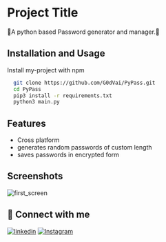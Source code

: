
# Project Title

🐍A python based Password generator and manager.🐍


## Installation and Usage

Install my-project with npm

```bash
  git clone https://github.com/G0dVai/PyPass.git
  cd PyPass
  pip3 install -r requirements.txt
  python3 main.py
```
    
## Features

- Cross platform
- generates random passwords of custom length
- saves passwords in encrypted form
## Screenshots

![first_screen](https://github.com/G0dVai/PyPass/assets/167416173/d29c9f9e-3e68-4f34-8361-ee7cdd6c43bf)


## 🔗 Connect with me
[![linkedin](https://img.shields.io/badge/linkedin-0A66C2?style=for-the-badge&logo=linkedin&logoColor=white)](https://www.linkedin.com/in/vaibhav-pathak-9202652b7)
[![Instagram](https://img.shields.io/badge/instagram-833AB4?style=for-the-badge&logo=instagram&logoColor=white)](https://www.instagram.com/_vaibhavv._.11)



